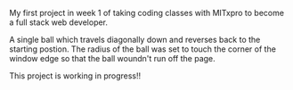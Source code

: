 My first project in week 1 of taking coding classes with MITxpro to become a full stack web developer.

A single ball which travels diagonally down and reverses back to the starting postion. The radius of the ball was set to touch the corner of the window edge so that the ball woundn't run off the page. 

This project is working in progress!! 

